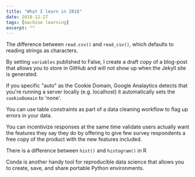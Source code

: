 ```yaml
---
title: "What I learn in 2018"
date: 2018-12-27
tags: [machine learning]
excerpt: ""
---
```


The difference between `read.csv()` and `read_csv()`, which defaults to reading
strings as characters.

By setting `variables` published to False, I create a draft copy of a blog-post
that allows you to store in GitHub and will not show up when the Jekyll site
is generated.

 lf you specific "auto" as the Cookie Domain, Google Analaytics detects that
 you're running a  server locally (e.g. localhost) it automatically sets the
 `cookieDomain` to 'none'.

 You can use table constraints as part of a data cleaning workflow to flag up
 errors in your data.

 You can incentivize responses at the same time validate users actually want
 the features they say they do by offering to give few survey respondents a
 free copy of the product with the new features included.

 There is a difference between `hist()` and `histogram()` in R

 Conda is another handy tool for reproducible data science that allows you to
 create, save, and share portable Python environments.
